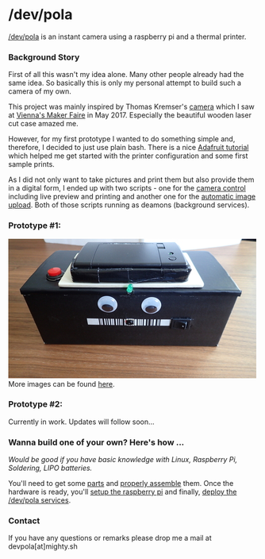 # /dev/pola

[/dev/pola](https://devpola.devlol.org/) is an instant camera using a raspberry pi and a thermal printer.

### Background Story

First of all this wasn't my idea alone. Many other people already had the same idea. So basically this is only my personal attempt to build such a camera of my own.

This project was mainly inspired by Thomas Kremser's [camera](https://hackaday.io/project/18464-polapi-v20) which I saw at [Vienna's Maker Faire](https://makerfairevienna.com/) in May 2017. Especially the beautiful wooden laser cut case amazed me.

However, for my first prototype I wanted to do something simple and, therefore, I decided to just use plain bash. There is a nice [Adafruit tutorial](https://learn.adafruit.com/instant-camera-using-raspberry-pi-and-thermal-printer) which helped me get started with the printer configuration and some first sample prints.

As I did not only want to take pictures and print them but also provide them in a digital form, I ended up with two scripts - one for the [camera control](scripts/devpola-main.sh) including live preview and printing and another one for the [automatic image upload](scripts/devpola-upload.sh). Both of those scripts running as deamons (background services).


### Prototype #1:
![/dev/pola prototype #1](doc/img/prototype_1.jpg)
More images can be found [here](https://devpola.devlol.org/).


### Prototype #2:

Currently in work. Updates will follow soon...


### Wanna build one of your own? Here's how ...

_Would be good if you have basic knowledge with Linux, Raspberry Pi, Soldering, LIPO batteries._

You'll need to get some [parts](doc/parts.md) and [properly assemble](doc/setup-hw.md) them. Once the hardware is ready, you'll [setup the raspberry pi](doc/setup-sw-basic.md) and finally, [deploy the /dev/pola services](doc/setup-sw-devpola.md).     




### Contact

If you have any questions or remarks please drop me a mail at devpola[at]mighty.sh


